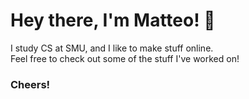 

# Hey there, I'm Matteo! 👋
I study CS at SMU, and I like to make stuff online. <br>
Feel free to check out some of the stuff I've worked on!

### Cheers!



<!--
**mattw23n/mattw23n** is a ✨ _special_ ✨ repository because its `README.md` (this file) appears on your GitHub profile.

Here are some ideas to get you started:

- 🔭 I’m currently working on ...
- 🌱 I’m currently learning ...
- 👯 I’m looking to collaborate on ...
- 🤔 I’m looking for help with ...
- 💬 Ask me about ...
- 📫 How to reach me: ...
- 😄 Pronouns: ...
- ⚡ Fun fact: ...
-->
